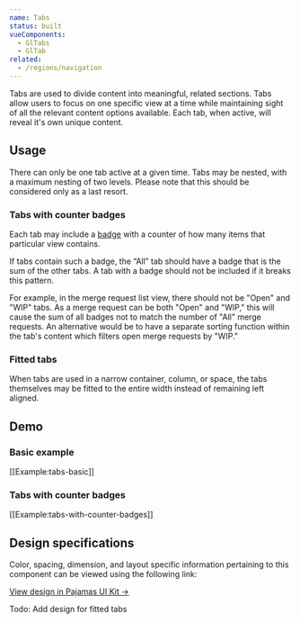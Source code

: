 ```yaml
---
name: Tabs
status: built
vueComponents:
  - GlTabs
  - GlTab
related:
  - /regions/navigation
---
```


Tabs are used to divide content into meaningful, related sections. Tabs allow users to focus on one specific view at a time while maintaining sight of all the relevant content options available. Each tab, when active, will reveal it's own unique content.

## Usage

There can only be one tab active at a given time. Tabs may be nested, with a maximum nesting of two levels. Please note that this should be considered only as a last resort.

### Tabs with counter badges

Each tab may include a [badge](/components/badge) with a counter of how many items that particular view contains.

If tabs contain such a badge, the “All” tab should have a badge that is the sum of the other tabs. A tab with a badge should not be included if it breaks this pattern.

For example, in the merge request list view, there should not be "Open" and "WIP" tabs. As a merge request can be both "Open" and "WIP," this will cause the sum of all badges not to match the number of "All" merge requests. An alternative would be to have a separate sorting function within the tab's content which filters open merge requests by "WIP."

### Fitted tabs

When tabs are used in a narrow container, column, or space, the tabs themselves may be fitted to the entire width instead of remaining left aligned.

## Demo

### Basic example

[[Example:tabs-basic]]

### Tabs with counter badges

[[Example:tabs-with-counter-badges]]

## Design specifications

Color, spacing, dimension, and layout specific information pertaining to this component can be viewed using the following link:

[View design in Pajamas UI Kit →](https://www.figma.com/file/qEddyqCrI7kPSBjGmwkZzQ/Pajamas-UI-Kit-Beta?node-id=2497%3A25)

Todo: Add design for fitted tabs
